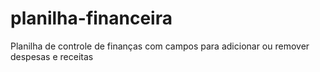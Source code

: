 # planilha-financeira
Planilha de controle de finanças com campos para adicionar ou remover despesas e receitas
